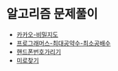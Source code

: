 알고리즘 문제풀이
========================

- [카카오-비밀지도](./secret-map.js)
- [프로그래머스-최대공약수-최소공배수](./gcdlcm.js)
- [핸드폰번호가리기](./hide-phone.md)
- [미로찾기](./maze.js)